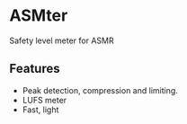 # ASMter
Safety level meter for ASMR
## Features
- Peak detection, compression and limiting.
- LUFS meter
- Fast, light
